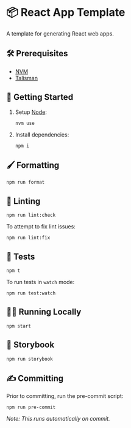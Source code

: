 # 📦 React App Template

A template for generating React web apps.

## 🛠️ Prerequisites

- [NVM](https://github.com/nvm-sh/nvm#installing-and-updating)
- [Talisman](https://thoughtworks.github.io/talisman/docs/installation/global-hook/)

## 🚀 Getting Started

1. Setup [Node](https://nodejs.org/en):

   ```shell
   nvm use
   ```

2. Install dependencies:

   ```shell
   npm i
   ```

## 🖌️ Formatting

```shell
npm run format
```

## 🧹 Linting

```shell
npm run lint:check
```

To attempt to fix lint issues:

```shell
npm run lint:fix
```

## 🧪 Tests

```shell
npm t
```

To run tests in `watch` mode:

```shell
npm run test:watch
```

## 🏃‍♂️ Running Locally

```shell
npm start
```

## 📖 Storybook

```shell
npm run storybook
```

## ✍️ Committing

Prior to committing, run the pre-commit script:

```shell
npm run pre-commit
```

_Note: This runs automatically on commit._
